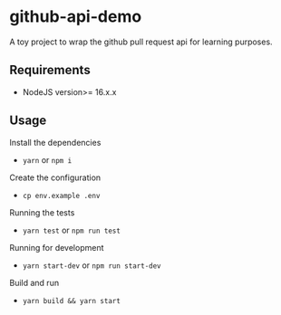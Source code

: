 # github-api-demo
A toy project to wrap the github pull request api for learning purposes. 

## Requirements
* NodeJS version>= 16.x.x

## Usage
Install the dependencies
* `yarn` or `npm i`

Create the configuration
* `cp env.example .env`

Running the tests
* `yarn test` or `npm run test`

Running for development
* `yarn start-dev` or `npm run start-dev`

Build and run
* `yarn build && yarn start`
